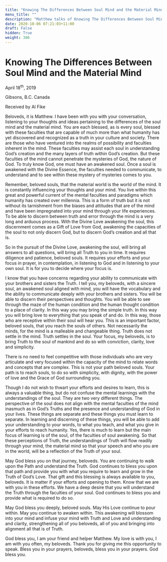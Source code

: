 ```yaml
---
title: "Knowing The Differences Between Soul Mind and the Material Mind"
menu_title: ""
description: "Matthew talks of Knowing The Differences Between Soul Mind and the Material Mind"
date: 2020-10-06 07:21:03+11:00
draft: False
hidden: True
weight: 386
---
```

# Knowing The Differences Between Soul Mind and the Material Mind

April 18<sup>th</sup>, 2019

Gibsons, B.C. Canada

Received by Al Fike



Beloveds, it is Matthew. I have been with you with your conversation, listening to your thoughts and ideas pertaining to the differences of the soul mind and the material mind. You are each blessed, as is every soul, blessed with these faculties that are capable of much more than what humanity has yet discovered and recognized as a truth in your culture and society. There are those who have ventured into the realms of possibility and faculties inherent in the mind. These faculties may assist each soul in understanding God’s creation and the many layers of truth within God’s creation. But these faculties of the mind cannot penetrate the mysteries of God, the nature of God. To truly know God, one must have an awakened soul. Once a soul is awakened with the Divine Essence, the faculties needed to communicate, to understand and to see within these mystery of mysteries comes to you. 

Remember, beloved souls, that the material world is the world of the mind. It is constantly influencing your thoughts and your mind. You live within this great and powerful current of the mental faculties and paradigms which humanity has created over millennia. This is a form of truth but it is not without its tarnishment from the biases and attitudes that are of the mind and have been impregnated into your mind through your life experiences. To be able to discern between truth and error through the mind is a very long and arduous process. With the Divine Love awakening the soul, this discernment comes as a Gift of Love from God, awakening the capacities of the soul to not only discern God, but to discern God’s creation and all that is. 

So in the pursuit of the Divine Love, awakening the soul, will bring all answers to all questions, will bring all Truth to you in time. It requires diligence and patience, beloved souls. It requires your efforts and your focus in prayer, in contemplation, in listening to God and in listening to your own soul. It is for you to decide where your focus is. 

I know that you have concerns regarding your ability to communicate with your brothers and sisters the Truth. I tell you, my beloveds, with a sincere soul, an awakened soul aligned with mind, you will have the vocabulary and the ability to communicate deeply with your brothers and sisters. You will be able to discern their perspectives and thoughts. You will be able to see through the maze of the human condition and the human thought condition to a place of clarity. In this way you may bring the simple truth. In this way you will bring love to everything that you speak of and do. In this way, those who are receptive within their soul will hear you. This is an important factor, beloved souls, that you reach the souls of others. Not necessarily the minds, for the mind is a malleable and changeable thing. Truth does not settle in the mind. Truth settles in the soul. Your focus, my beloveds, is to bring Truth to the soul of mankind and do so with conviction, clarity, love and simplicity. 

There is no need to feel competitive with those individuals who are very articulate and very focused within the capacity of the mind to relate words and concepts that are complex. This is not your path beloved souls. Your path is to reach souls, to do so with simplicity, with dignity, with the power of love and the Grace of God surrounding you. 

Though I do not wish to thwart your efforts and desires to learn, this is always a valuable thing, but do not confuse the mental learnings with the understandings of the soul. They are two very different things. The perspective of the soul does not align with the mental faculties of the mind inasmuch as in God’s Truths and the presence and understanding of God in your lives. These things are separate and these things you must learn to separate. In learning and discerning of these things, you will be able to add your understanding to your words, to what you teach, and what you give in your efforts to reach humanity. Yes, there is much to learn but the main focus of learning is of the soul, of the faculties of soul awakening. So that these perceptions of Truth, the understandings of Truth will flow readily through your mind, the material mind so that your speech and who you are in the world, will be a reflection of the Truth of your soul.

May God bless you on that journey, beloveds. You are continuing to walk upon the Path and understand the Truth.  God continues to bless you upon that path and provide you with what you require to learn and grow in the Truth of God’s Love. That gift and this blessing is always available to you, beloveds. It is matter if your efforts and opening to them. Know that we are with you in these efforts. We have a deep desire that you will understand the Truth through the faculties of your soul. God continues to bless you and provide what is required to do so. 

May God bless you deeply, beloved souls. May His Love continue to pour within. May you continue to awaken within. This awakening will blossom into your mind and infuse your mind with Truth and Love and understanding and clarity, strengthening all of you beloveds, all of you and bringing into alignment all that is of Truth. 

God bless you, I am your friend and helper Matthew. My love is with you, I am with you often, my beloveds. Thank you for giving me this opportunity to speak. Bless you in your prayers, beloveds, bless you in your prayers. God bless you.